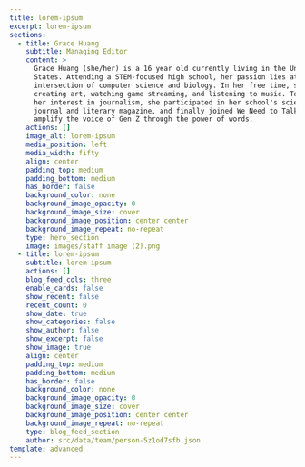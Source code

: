 ```yaml
---
title: lorem-ipsum
excerpt: lorem-ipsum
sections:
  - title: Grace Huang
    subtitle: Managing Editor
    content: >
      Grace Huang (she/her) is a 16 year old currently living in the United
      States. Attending a STEM-focused high school, her passion lies at the
      intersection of computer science and biology. In her free time, she enjoys
      creating art, watching game streaming, and listening to music. To pursue
      her interest in journalism, she participated in her school's science
      journal and literary magazine, and finally joined We Need to Talk to
      amplify the voice of Gen Z through the power of words.
    actions: []
    image_alt: lorem-ipsum
    media_position: left
    media_width: fifty
    align: center
    padding_top: medium
    padding_bottom: medium
    has_border: false
    background_color: none
    background_image_opacity: 0
    background_image_size: cover
    background_image_position: center center
    background_image_repeat: no-repeat
    type: hero_section
    image: images/staff image (2).png
  - title: lorem-ipsum
    subtitle: lorem-ipsum
    actions: []
    blog_feed_cols: three
    enable_cards: false
    show_recent: false
    recent_count: 0
    show_date: true
    show_categories: false
    show_author: false
    show_excerpt: false
    show_image: true
    align: center
    padding_top: medium
    padding_bottom: medium
    has_border: false
    background_color: none
    background_image_opacity: 0
    background_image_size: cover
    background_image_position: center center
    background_image_repeat: no-repeat
    type: blog_feed_section
    author: src/data/team/person-5z1od7sfb.json
template: advanced
---
```

